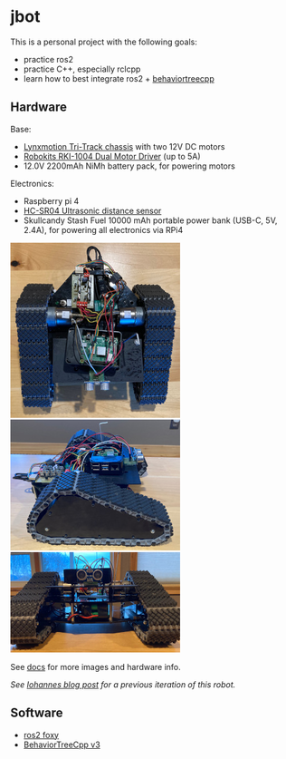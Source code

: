 # jbot

This is a personal project with the following goals:

* practice ros2
* practice C++, especially rclcpp
* learn how to best integrate ros2 + [behaviortreecpp](https://www.behaviortree.dev/docs/3.8/intro)

## Hardware

Base:

* [Lynxmotion Tri-Track chassis](http://www.lynxmotion.com/c-120-no-electronics-kit.aspx) with two 12V DC motors
* [Robokits RKI-1004 Dual Motor Driver](docs/RKI-1004_motor_controller.pdf) (up to 5A)
* 12.0V 2200mAh NiMh battery pack, for powering motors

Electronics:

* Raspberry pi 4
* [HC-SR04 Ultrasonic distance sensor](docs/HCSR04.pdf)
* Skullcandy Stash Fuel 10000 mAh portable power bank (USB-C, 5V, 2.4A), for powering all electronics via RPi4

![](docs/jbot-top-sm.jpg)
![](docs/jbot-side-sm.jpg)
![](docs/jbot-front-sm.jpg)

See [docs](docs/) for more images and hardware info.

_See [Iohannes blog post](http://jessicaaustin.net/iohannes-a-robot-based-off-the-sparkfun-ioio/) for a previous iteration of this robot._

## Software

* [ros2 foxy](https://docs.ros.org/en/foxy/)
* [BehaviorTreeCpp v3](https://www.behaviortree.dev/docs/3.8/intro)

